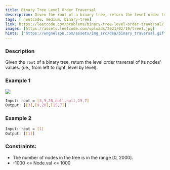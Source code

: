 ```yaml
---
title: Binary Tree Level Order Traversal
description: Given the root of a binary tree, return the level order traversal of its nodes' values. (i.e., from left to right, level by level).
tags: [ neetcode, medium, binary-tree]
link: https://leetcode.com/problems/binary-tree-level-order-traversal/
images: [https://assets.leetcode.com/uploads/2021/02/19/tree1.jpg]
hints: ["https://wngnelson.com/assets/img_src/dsa/binary_traversal.gif"]
---
```


### Description

Given the `root` of a binary tree, return the level order traversal of its nodes' values. (i.e., from left to right, level by level).

### Example 1

![](https://assets.leetcode.com/uploads/2021/02/19/tree1.jpg)

```bash
Input: root = [3,9,20,null,null,15,7]
Output: [[3],[9,20],[15,7]]
```

### Example 2

```bash
Input: root = [1]
Output: [[1]]
```

### Constraints:

- The number of nodes in the tree is in the range [0, 2000]. 
- -1000 <= Node.val <= 1000

